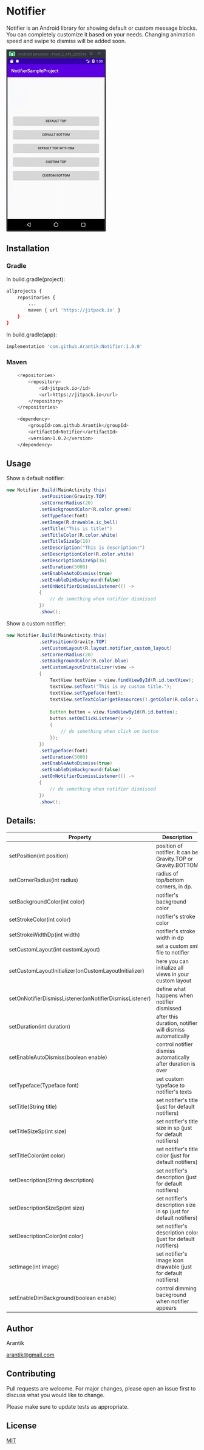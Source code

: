 # Notifier

Notifier is an Android library for showing default or custom message blocks. You can completely customize it based on your needs. Changing animation speed and swipe to dismiss will be added soon.

![](example.gif)

## Installation

### Gradle

In build.gradle(project):

```bash
allprojects {
    repositories {
        ...
        maven { url 'https://jitpack.io' }
    }
}
```

In build.gradle(app):

```bash
implementation 'com.github.Arantik:Notifier:1.0.0'
```
### Maven

```bash
	<repositories>
		<repository>
		    <id>jitpack.io</id>
		    <url>https://jitpack.io</url>
		</repository>
	</repositories>
```

```bash
	<dependency>
	    <groupId>com.github.Arantik</groupId>
	    <artifactId>Notifier</artifactId>
	    <version>1.0.2</version>
	</dependency>
```

## Usage

Show a default notifier:

```java
new Notifier.Build(MainActivity.this)
            .setPosition(Gravity.TOP)
            .setCornerRadius(20)
            .setBackgroundColor(R.color.green)
            .setTypeface(font)
            .setImage(R.drawable.ic_bell)
            .setTitle("This is title!")
            .setTitleColor(R.color.white)
            .setTitleSizeSp(18)
            .setDescription("This is description!")
            .setDescriptionColor(R.color.white)
            .setDescriptionSizeSp(16)
            .setDuration(5000)
            .setEnableAutoDismiss(true)
            .setEnableDimBackground(false)
            .setOnNotifierDismissListener(() ->
            {
                // do something when notifier dismissed
            })
            .show();
```

Show a custom notifier:

```java
new Notifier.Build(MainActivity.this)
            .setPosition(Gravity.TOP)
            .setCustomLayout(R.layout.notifier_custom_layout)
            .setCornerRadius(20)
            .setBackgroundColor(R.color.blue)
            .setCustomLayoutInitializer(view ->
            {
                TextView textView = view.findViewById(R.id.textView);
                textView.setText("This is my custom title.");
                textView.setTypeface(font);
                textView.setTextColor(getResources().getColor(R.color.white));

                Button button = view.findViewById(R.id.button);
                button.setOnClickListener(v ->
                {
                    // do something when click on button
                });
            })
            .setTypeface(font)
            .setDuration(5000)
            .setEnableAutoDismiss(true)
            .setEnableDimBackground(false)
            .setOnNotifierDismissListener(() ->
            {
                // do something when notifier dismissed
            })
            .show();
```

## Details:

|Property|Description|
|---|---|
|setPosition(int position)|position of notifier. It can be Gravity.TOP or Gravity.BOTTOM|
|setCornerRadius(int radius)|radius of top/bottom corners, in dp.|
|setBackgroundColor(int color)|notifier's background color|
|setStrokeColor(int color)|notifier's stroke color|
|setStrokeWidthDp(int width)|notifier's stroke width in dp|
|setCustomLayout(int customLayout)|set a custom xml file to notifier|
|setCustomLayoutInitializer(onCustomLayoutInitializer)|here you can initialize all views in your custom layout|
|setOnNotifierDismissListener(onNotifierDismissListener)|define what happens when notifier dismissed|
|setDuration(int duration)|after this duration, notifier will dismiss automatically|
|setEnableAutoDismiss(boolean enable)|control notifier dismiss automatically after duration is over|
|setTypeface(Typeface font)|set custom typeface to notifier's texts|
|setTitle(String title)|set notifier's title (just for default notifiers)|
|setTitleSizeSp(int size)|set notifier's title size in sp (just for default notifiers)|
|setTitleColor(int color)|set notifier's title color (just for default notifiers)|
|setDescription(String description)|set notifier's description (just for default notifiers)|
|setDescriptionSizeSp(int size)|set notifier's description size in sp (just for default notifiers)|
|setDescriptionColor(int color)|set notifier's description color (just for default notifiers)|
|setImage(int image)|set notifier's image icon drawable (just for default notifiers)|
|setEnableDimBackground(boolean enable)|control dimming background when notifier appears|

## Author
Arantik

arantik@gmail.com

## Contributing
Pull requests are welcome. For major changes, please open an issue first to discuss what you would like to change.

Please make sure to update tests as appropriate.

## License
[MIT](https://choosealicense.com/licenses/mit/)
